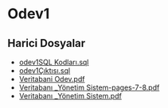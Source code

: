 # Odev1


<!--HariciDosyalar-->

## Harici Dosyalar

- [odev1SQL Kodları.sql](./odev1SQL%20Kodlar%C4%B1.sql)
- [odev1Çıktısı.sql](./odev1%C3%87%C4%B1kt%C4%B1s%C4%B1.sql)
- [Veritabani Odev.pdf](./Veritabani%20Odev.pdf)
- [Veritabanı _Yönetim Sistem-pages-7-8.pdf](./Veritaban%C4%B1%20_Y%C3%B6netim%20Sistem-pages-7-8.pdf)
- [Veritabanı _Yönetim Sistem.pdf](./Veritaban%C4%B1%20_Y%C3%B6netim%20Sistem.pdf)


<!--HariciDosyalar-->

